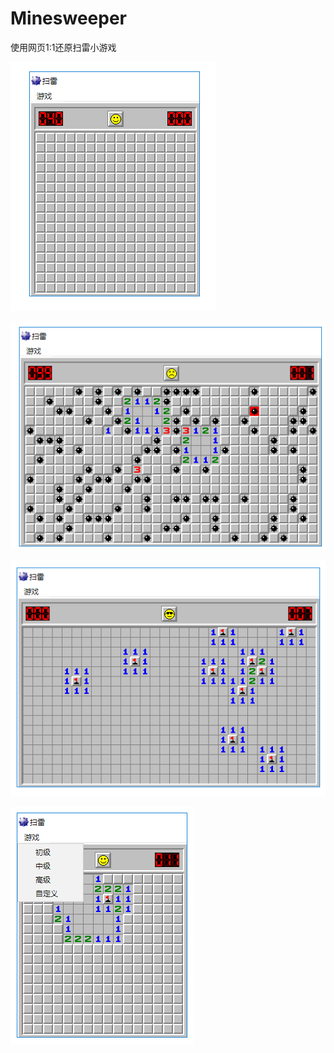 # Minesweeper
使用网页1:1还原扫雷小游戏


![avatar](/image/初级游戏.png)

![avatar](/image/游戏界面.png)

![avatar](/image/游戏界面2.png)

![avatar](/image/游戏设置.png)